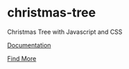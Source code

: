 # christmas-tree
Christmas Tree with Javascript and CSS

[Documentation](https://dimas-ak.web.app/documentation/christmas-tree)

[Find More](https://dimas-ak.web.app)
